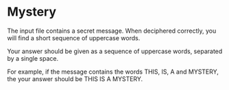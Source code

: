 # Mystery

The input file contains a secret message. When deciphered correctly, you will find a short sequence of uppercase words. 

Your answer should be given as a sequence of uppercase words, separated by a single space. 

For example, if the message contains the words THIS, IS, A and MYSTERY, the your answer should be THIS IS A MYSTERY.

